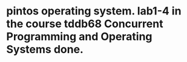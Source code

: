 # pintos operating system. lab1-4 in the course tddb68 Concurrent Programming and Operating Systems done.
